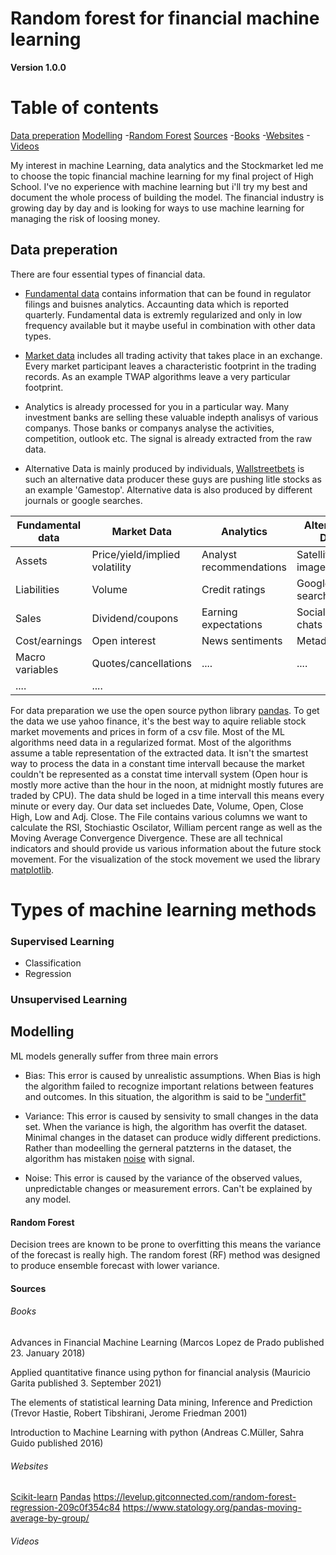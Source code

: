 # Random forest for financial machine learning

**Version 1.0.0**
# Table of contents
[Data preperation](#data-preperation)
[Modelling](#modelling)
 -[Random Forest](#random-forest)
[Sources](#sources)
 -[Books](#books)
 -[Websites](#websites)
 -[Videos](#videos)

My interest in machine Learning, data analytics and the Stockmarket led me to choose the topic financial machine learning for my final project of High School. I've no experience with machine learning but i'll try my best and document the whole process of building the model. The financial industry is growing day by day and is looking for ways to use machine learning for managing the risk of loosing money.


## Data preperation
There are four essential types of financial data.
* [Fundamental data](https://www.investopedia.com/terms/f/fundamentalanalysis.asp) contains information that can be found in regulator filings and buisnes analytics.    Accaunting data which is reported quarterly. Fundamental data is extremly regularized and only in low frequency available but it maybe useful in combination with other data types.

* [Market data](https://www.ig.com/en/glossary-trading-terms/market-data-definition) includes all trading activity that takes place in an exchange. Every market participant leaves a characteristic footprint in the trading records. As an example TWAP algorithms leave a very particular footprint.

* Analytics is already processed for you in a particular way. Many investment banks are selling these valuable indepth analisys of various companys. Those banks or companys analyse the activities, competition, outlook etc. The signal is already extracted from the raw data.

* Alternative Data is mainly produced by individuals, [Wallstreetbets](https://www.reddit.com/r/wallstreetbets) is such an alternative data producer these guys are pushing litle stocks as an example 'Gamestop'. Alternative data is also produced by different journals or google searches.

| Fundamental data| Market Data                   | Analytics               | Alternative Data     |
| --------------- | ----------------------------- | --------------------    | ---------------------|
| Assets          | Price/yield/implied volatility| Analyst recommendations |Satellite/CCTV images |
| Liabilities     | Volume                        | Credit ratings          |Google searches       |
| Sales           | Dividend/coupons              | Earning expectations    |Socialmedia chats     |
| Cost/earnings   | Open interest                 | News sentiments         |Metadata              |
| Macro variables | Quotes/cancellations          | ....                    |....                  |
| ....            | ....                          |                         |                      |

For data preparation we use the open source python library [pandas](https://pandas.pydata.org/docs/index.html). To get the data we use yahoo finance, it's the best way to aquire reliable stock market movements and prices in form of a csv file. Most of the ML algorithms need data in a regularized format. Most of the algorithms assume a table representation of the extracted data. It isn't the smartest way to process the data in a constant time intervall because the market couldn't be represented as a constat time intervall system (Open hour is mostly more active than the hour in the noon, at midnight mostly futures are traded by CPU). The data shuld be loged in a time intervall this means every minute or every day. Our data set incluedes Date, Volume, Open, Close High, Low and Adj. Close. The File contains various columns we want to calculate the RSI, Stochiastic Oscilator, William percent range as well as the Moving Average Convergence Divergence. These are all technical indicators and should provide us various information about the future stock movement. For the visualization of the stock movement we used the library [matplotlib](https://matplotlib.org/).

# Types of machine learning methods
### Supervised Learning
* Classification
* Regression
### Unsupervised Learning

## Modelling
ML models generally suffer from three main errors

* Bias: This error is caused by unrealistic assumptions. When Bias is high the algorithm failed to recognize important relations between features and outcomes. In this situation, the algorithm is said to be ["underfit"](https://www.ibm.com/cloud/learn/underfitting)

* Variance: This error is caused by sensivity to small changes in the data set. When the variance is high, the algorithm has overfit the dataset. Minimal changes in the dataset can produce widly different predictions. Rather than modeelling the gerneral patzterns in the dataset, the algorithm has mistaken [noise](https://deepchecks.com/glossary/noise-in-machine-learning/) with signal.

* Noise: This error is caused by the variance of the observed values, unpredictable changes or measurement errors. Can't be explained by any model.

#### Random Forest
Decision trees are known to be prone to overfitting this means the variance of the forecast is really high. The random forest (RF) method was designed to produce ensemble forecast with lower variance.

#### Sources
###### Books
Advances in Financial Machine Learning (Marcos Lopez de Prado published 23. January 2018)

Applied quantitative finance using python for financial analysis (Mauricio Garita published 3. September 2021)

The elements of statistical learning Data mining, Inference and Prediction (Trevor Hastie, Robert Tibshirani, Jerome Friedman 2001)

Introduction to Machine Learning with python (Andreas C.Müller, Sahra Guido published 2016)
###### Websites
[Scikit-learn](https://scikit-learn.org/stable/)
[Pandas](https://pandas.pydata.org/)
https://levelup.gitconnected.com/random-forest-regression-209c0f354c84
https://www.statology.org/pandas-moving-average-by-group/

###### Videos